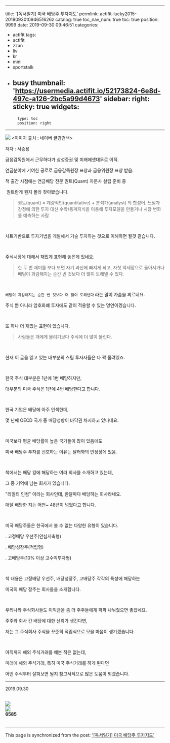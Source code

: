 
---
title: '[독서일기] 미국 배당주 투자지도'
permlink: actifit-lucky2015-20190930t094651626z
catalog: true
toc_nav_num: true
toc: true
position: 9999
date: 2019-09-30 09:46:51
categories:
- actifit
tags:
- actifit
- zzan
- liv
- kr
- mini
- sportstalk
- busy
thumbnail: 'https://usermedia.actifit.io/52173824-6e8d-497c-a126-2bc5a99d4673'
sidebar:
    right:
        sticky: true
widgets:
    -
        type: toc
        position: right
---


![](https://usermedia.actifit.io/52173824-6e8d-497c-a126-2bc5a99d4673)
<이미지 출처 : 네이버 글감검색>


저자 : 서승용

금융감독원에서 근무하다가 삼성증권 및 미래에셋대우로 이직.

연금분야에 기여한 공로로 금융감독원장 표창과 금융위원장 표창 받음.

책 출간 시점에는 연금배당 전문 퀀트(Quant) 자문사 설립 준비 중

​
퀀트란게 뭔지 몰라 찾아봤습니다.
​

>퀀트(quant) = 계량적인(quantitative) + 분석가(analyst) 의 합성어.
>느낌과 감정에 의한 투자 대신 수학/통계지식을 이용해 투자모델을 만들거나 시장 변화를 예측하는 사람

​

차트기반으로 투자기법을 개발해서 기술 투자하는 것으로 이해하면 될것 같습니다.


​

주식시장에 대해서 재밌게 표현해 놓은게 있네요.

>한 두 번 재미를 보다 보면 자기 과신에 빠지게 되고, 
>자칫 약세장으로 돌아서거나 베팅이 과감해지는 순간 
>번 것보다 더 많이 토해낼 수 있다.

​

`베팅이 과감해지는 순간 번 것보다 더 많이 토해낸다` 라는 말이 가슴을 찌르네요.

주식 뿐 아니라 암호화폐 투자에도 같이 적용할 수 있는 명언이겠습니다.

​

또 하나 더 재밌는 표현이 있습니다.

>사람들은 개에게 물리기보다 주식에 더 많이 물린다.

​

현재 이 글을 읽고 있는 대부분의 스팀 투자자들은 다 꽉 물려있죠.

​

한국 주식 대부분은 1년에 1번 배당하지만,

대부분의 미국 주식은 1년에 4번 배당한다고 합니다.

​

한국 기업은 배당에 아주 인색한데, 

몇 년째 OECD 국가 중 배당성향이 바닥권 차지하고 있다네요.

​

미국보다 평균 배당률이 높은 국가들이 많이 있음에도 

미국 배당주 투자를 선호하는 이유는 달러화의 안정성에 있음.

​

책에서는 배당 킹에 해당하는 여러 회사를 소개하고 있는데,

그 중 기억에 남는 회사가 있습니다.

"리얼티 인컴" 이라는 회사인데, 한달마다 배당하는 회사라네요.

매달 배당한 지는 어언~ 48년이 넘었다고 합니다.

​

미국 배당주들은 한국에서 볼 수 없는 다양한 유형이 있습니다.

. 고정배당 우선주(안심저축형)

. 배당성장주(적립형)

. 고배당주(10% 이상 고수익투자형)

​

책 내용은 고정배당 우선주, 배당성장주, 고배당주 각각의 특성에 해당하는 

미국의 배당 잘주는 회사들을 소개합니다.

​

우리나라 주식회사들도 이익금을 좀 더 주주들에게 팍팍 나눠줬으면 좋겠네요.

주주와 회사 간 배당에 대한 신뢰가 생긴다면, 

저는 그 주식회사 주식을 꾸준히 적립식으로 모을 마음이 생기겠습니다.

​

아직까지 해외 주식거래를 해본 적은 없는데,

미래에 해외 주식거래, 특히 미국 주식거래를 하게 된다면 

어떤 주식부터 살펴보면 될지 참고서적으로 많은 도움이 되겠습니다.

***

2019.09.30


<br><img src="https://cdn.steemitimages.com/DQmXv9QWiAYiLCSr3sKxVzUJVrgin3ZZWM2CExEo3fd5GUS/sep3.png"><br><table>	<tr>		<img src="https://cdn.steemitimages.com/DQmRgAoqi4vUVymaro8hXdRraNX6LHkXhMRBZxEo5vVWXDN/ACTIVITYCOUNT.png">	</tr>	<tr>		<div class="text-center"><b>6585</b></div>	</tr></table><table>	<tr>

- - -

This page is synchronized from the post: ['[독서일기] 미국 배당주 투자지도'](https://steemit.com/@lucky2015/actifit-lucky2015-20190930t094651626z)
